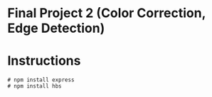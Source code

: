 # Final Project 2 (Color Correction, Edge Detection)

  # Instructions
    # npm install express
    # npm install hbs